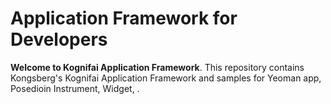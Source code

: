 # Application Framework for Developers



__Welcome to Kognifai Application Framework__. This repository contains Kongsberg's Kognifai Application Framework and samples for Yeoman app, Posedioin Instrument, Widget, .
